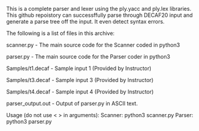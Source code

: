 This is a complete parser and lexer using the ply.yacc and ply.lex libraries. This github repoistory can successffully parse through DECAF20 input and generate a parse tree off the input. It even detect syntax errors. 




The following is a list of files in this archive:

scanner.py - The main source code for the Scanner coded in python3

parser.py -  The main source code for the Parser coder in python3



Samples/t1.decaf - Sample input 1 (Provided by Instructor)

Samples/t3.decaf - Sample input 3 (Provided by Instructor)

Samples/t4.decaf - Sample input	4 (Provided by Instructor)

parser_output.out - Output of parser.py in ASCII text.



Usage (do not use < > in arguments):
Scanner: python3 scanner.py <file name>
Parser:  python3 parser.py <file name>
